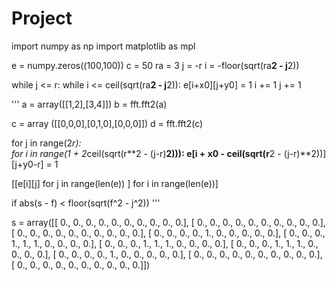 Project
=======
import numpy as np
import matplotlib as mpl

e = numpy.zeros((100,100))
c = 50
ra = 3
j = -r
i = -floor(sqrt(ra**2 - j**2))


while j <= r:
    while i <= ceil(sqrt(ra**2 - j**2)):
        e[i+x0][j+y0] = 1
        i += 1
    j += 1


        
  '''
a = array([[1,2],[3,4]])
b = fft.fft2(a)

c = array ([[0,0,0],[0,1,0],[0,0,0]])
d = fft.fft2(c)

for j in range(2*r):    
    for i in range(1 + 2*ceil(sqrt(r**2 - (j-r)**2))):
        e[i + x0 - ceil(sqrt(r**2 - (j-r)**2))][j+y0-r] = 1
  
[[e[i][j] for j in range(len(e)) ]
                        for i in range(len(e))]

if  abs(s - f) < floor(sqrt(f^2 - j^2))
  '''


s = array([[ 0.,  0.,  0.,  0.,  0.,  0.,  0.,  0.,  0.,  0.],
       [ 0.,  0.,  0.,  0.,  0.,  0.,  0.,  0.,  0.,  0.],
       [ 0.,  0.,  0.,  0.,  0.,  0.,  0.,  0.,  0.,  0.],
       [ 0.,  0.,  0.,  0.,  1.,  0.,  0.,  0.,  0.,  0.],
       [ 0.,  0.,  0.,  1.,  1.,  1.,  0.,  0.,  0.,  0.],
       [ 0.,  0.,  0.,  1.,  1.,  1.,  0.,  0.,  0.,  0.],
       [ 0.,  0.,  0.,  1.,  1.,  1.,  0.,  0.,  0.,  0.],
       [ 0.,  0.,  0.,  0.,  1.,  0.,  0.,  0.,  0.,  0.],
       [ 0.,  0.,  0.,  0.,  0.,  0.,  0.,  0.,  0.,  0.],
       [ 0.,  0.,  0.,  0.,  0.,  0.,  0.,  0.,  0.,  0.]])

